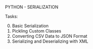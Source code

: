PYTHON - SERIALIZATION

Tasks:

0. Basic Serialization
1. Pickling Custom Classes
2. Converting CSV Data to JSON Format
3. Serializing and Deserializing with XML